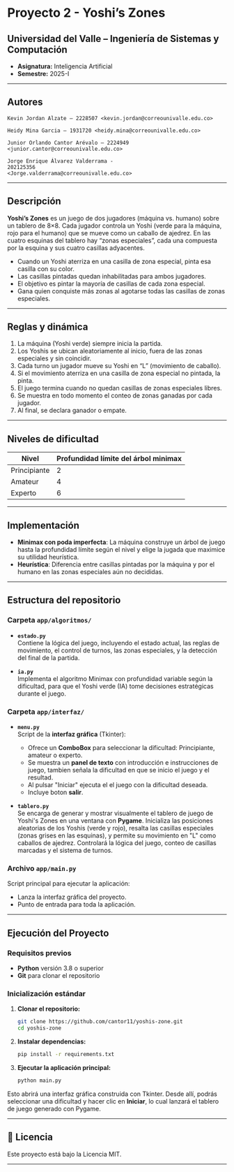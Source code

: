 # Proyecto 2 - Yoshi’s Zones

## Universidad del Valle – Ingeniería de Sistemas y Computación  
- **Asignatura:** Inteligencia Artificial  
- **Semestre:**  2025-I

---

## Autores

    Kevin Jordan Alzate – 2228507 <kevin.jordan@correounivalle.edu.co>

    Heidy Mina Garcia – 1931720 <heidy.mina@correounivalle.edu.co>

    Junior Orlando Cantor Arévalo – 2224949 <junior.cantor@correounivalle.edu.co>

    Jorge Enrique Álvarez Valderrama -
    202125356
    <Jorge.valderrama@correounivalle.edu.co>

---

## Descripción

**Yoshi’s Zones** es un juego de dos jugadores (máquina vs. humano) sobre un tablero de 8×8. Cada jugador controla un Yoshi (verde para la máquina, rojo para el humano) que se mueve como un caballo de ajedrez. En las cuatro esquinas del tablero hay “zonas especiales”, cada una compuesta por la esquina y sus cuatro casillas adyacentes.  

- Cuando un Yoshi aterriza en una casilla de zona especial, pinta esa casilla con su color.  
- Las casillas pintadas quedan inhabilitadas para ambos jugadores.  
- El objetivo es pintar la mayoría de casillas de cada zona especial.  
- Gana quien conquiste más zonas al agotarse todas las casillas de zonas especiales.  

---

## Reglas y dinámica

1. La máquina (Yoshi verde) siempre inicia la partida.  
2. Los Yoshis se ubican aleatoriamente al inicio, fuera de las zonas especiales y sin coincidir.  
3. Cada turno un jugador mueve su Yoshi en “L” (movimiento de caballo).  
4. Si el movimiento aterriza en una casilla de zona especial no pintada, la pinta.  
5. El juego termina cuando no quedan casillas de zonas especiales libres.  
6. Se muestra en todo momento el conteo de zonas ganadas por cada jugador.  
7. Al final, se declara ganador o empate.

---

## Niveles de dificultad

| Nivel       | Profundidad límite del árbol minimax |
|-------------|---------------------------------------|
| Principiante| 2                                     |
| Amateur     | 4                                     |
| Experto     | 6                                     |

---

## Implementación

- **Minimax con poda imper­fecta**: La máquina construye un árbol de juego hasta la profundidad límite según el nivel y elige la jugada que maximice su utilidad heurística.  
- **Heurística**: Diferencia entre casillas pintadas por la máquina y por el humano en las zonas especiales aún no decididas.  

---

## Estructura del repositorio

### Carpeta `app/algoritmos/`

- **`estado.py`**  
  Contiene la lógica del juego, incluyendo el estado actual, las reglas de movimiento, el control de turnos, las zonas especiales, y la detección del final de la partida.



- **`ia.py`**  
  Implementa el algoritmo Minimax con profundidad variable según la dificultad, para que el Yoshi verde (IA) tome decisiones estratégicas durante el juego.

### Carpeta `app/interfaz/`

- **`menu.py`**  
    Script de la **interfaz gráfica** (Tkinter):
    - Ofrece un **ComboBox** para seleccionar la dificultad: Principiante, amateur o experto.
    - Se muestra un **panel de texto** con introducción e instrucciones de juego, tambien señala la dificultad en que se inicio el juego y el resultad.
    - Al pulsar "Iniciar" ejecuta el el juego con la dificultad deseada.
    - Incluye boton **salir**.

- **`tablero.py`**  
  Se encarga de generar y mostrar visualmente el tablero de juego de Yoshi's Zones en una ventana con **Pygame**. Inicializa las posiciones aleatorias de los Yoshis (verde y rojo), resalta las casillas especiales (zonas grises en las esquinas), y permite su movimiento en "L" como caballos de ajedrez. Controlará la lógica del juego, conteo de casillas marcadas y el sistema de turnos.

### Archivo `app/main.py`

Script principal para ejecutar la aplicación:
- Lanza la interfaz gráfica del proyecto.
- Punto de entrada para toda la aplicación.

---

## Ejecución del Proyecto

### Requisitos previos
- **Python** versión 3.8 o superior
- **Git** para clonar el repositorio

### Inicialización estándar

1. **Clonar el repositorio:**
   ```bash
   git clone https://github.com/cantor11/yoshis-zone.git
   cd yoshis-zone
   ```

2. **Instalar dependencias:**
   ```bash
   pip install -r requirements.txt
   ```

3. **Ejecutar la aplicación principal:**
   ```bash
   python main.py
   ```

Esto abrirá una interfaz gráfica construida con Tkinter. Desde allí, podrás seleccionar una dificultad y hacer clic en **Iniciar**, lo cual lanzará el tablero de juego generado con Pygame.

---

## 📜 Licencia

Este proyecto está bajo la Licencia MIT.

---
